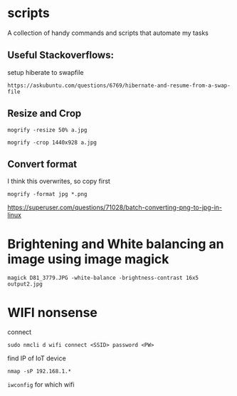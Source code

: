 # scripts
A collection of handy commands and scripts that automate my tasks

## Useful Stackoverflows:
setup hiberate to swapfile

```
https://askubuntu.com/questions/6769/hibernate-and-resume-from-a-swap-file
```

## Resize and Crop
```
mogrify -resize 50% a.jpg
```

```
mogrify -crop 1440x928 a.jpg
```


## Convert format
I think this overwrites, so copy first
```
mogrify -format jpg *.png
```

https://superuser.com/questions/71028/batch-converting-png-to-jpg-in-linux


# Brightening and White balancing an image using image magick

```
magick D81_3779.JPG -white-balance -brightness-contrast 16x5 output2.jpg
```

# WIFI nonsense

connect

```
sudo nmcli d wifi connect <SSID> password <PW>
```

find IP of IoT device

```
nmap -sP 192.168.1.*
```

`iwconfig` for which wifi